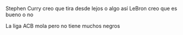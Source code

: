 Stephen Curry creo que tira desde lejos o algo así
LeBron creo que es bueno o no

La liga ACB mola pero no tiene muchos negros
